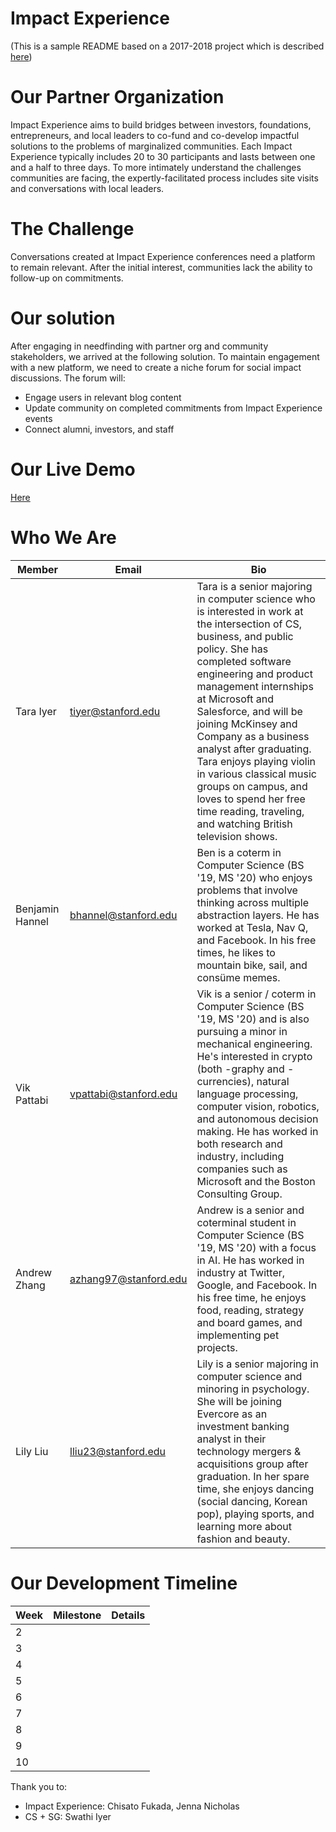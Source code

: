# Impact Experience
(This is a sample README based on a 2017-2018 project which is described [here](https://docs.google.com/presentation/d/1IEg6mPC_QWvWVlcaovjPBC3xovZGu4Lv01wZbglIj9M/edit#slide=id.g51ee624732_0_151))

# Our Partner Organization
Impact Experience aims to build bridges between investors, foundations, entrepreneurs, and local leaders to co-fund and co-develop impactful solutions to the problems of marginalized communities. Each Impact Experience typically includes 20 to 30 participants and lasts between one and a half to three days. To more intimately understand the challenges communities are facing, the expertly-facilitated process includes site visits and conversations with local leaders.

# The Challenge
Conversations created at Impact Experience conferences need a platform to remain relevant. After the initial interest, communities lack the ability to follow-up on commitments.

# Our solution
After engaging in needfinding with partner org and community stakeholders, we arrived at the following solution. To maintain engagement with a new platform, we need to create a niche forum for social impact discussions. The forum will:
* Engage users in relevant blog content
* Update community on completed commitments from Impact Experience events
* Connect alumni, investors, and staff 

# Our Live Demo
[Here](blank.org)

# Who We Are
Member | Email | Bio
--- | --- | ---
Tara Iyer | tiyer@stanford.edu | Tara is a senior majoring in computer science who is interested in work at the intersection of CS, business, and public policy. She has completed software engineering and product management internships at Microsoft and Salesforce, and will be joining McKinsey and Company as a business analyst after graduating. Tara enjoys playing violin in various classical music groups on campus, and loves to spend her free time reading, traveling, and watching British television shows.
Benjamin Hannel | bhannel@stanford.edu | Ben is a coterm in Computer Science (BS '19, MS '20) who enjoys problems that involve thinking across multiple abstraction layers. He has worked at Tesla, Nav Q, and Facebook. In his free times, he likes to mountain bike, sail, and consüme memes.
Vik Pattabi | vpattabi@stanford.edu | Vik is a senior / coterm in Computer Science (BS '19, MS '20) and is also pursuing a minor in mechanical engineering. He's interested in crypto (both -graphy and -currencies), natural language processing, computer vision, robotics, and autonomous decision making. He has worked in both research and industry, including companies such as Microsoft and the Boston Consulting Group. 
Andrew Zhang  | azhang97@stanford.edu | Andrew is a senior and coterminal student in Computer Science (BS '19, MS '20) with a focus in AI. He has worked in industry at Twitter, Google, and Facebook. In his free time, he enjoys food, reading, strategy and board games, and implementing pet projects.
Lily Liu | lliu23@stanford.edu | Lily is a senior majoring in computer science and minoring in psychology. She will be joining Evercore as an investment banking analyst in their technology mergers & acquisitions group after graduation. In her spare time, she enjoys dancing (social dancing, Korean pop), playing sports, and learning more about fashion and beauty.

# Our Development Timeline
Week | Milestone | Details
--- | --- | ---
2 | |
3 | | 
4 | | 
5 | | 
6 | | 
7 | | 
8 | |
9 | | 
10 | | 




Thank you to:
* Impact Experience: Chisato Fukada, Jenna Nicholas
* CS + SG: Swathi Iyer


